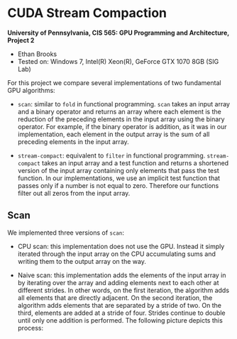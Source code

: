CUDA Stream Compaction
======================

**University of Pennsylvania, CIS 565: GPU Programming and Architecture, Project 2**

* Ethan Brooks
* Tested on: Windows 7, Intel(R) Xeon(R), GeForce GTX 1070 8GB (SIG Lab)

For this project we compare several implementations of two fundamental GPU algorithms:

- `scan`: similar to `fold` in functional programming. `scan` takes an input array and a binary operator and returns an array where each element is the reduction of the preceding elements in the input array using the binary operator. For example, if the binary operator is addition, as it was in our implementation, each element in the output array is the sum of all preceding elements in the input array.

- `stream-compact`: equivalent to `filter` in functional programming. `stream-compact` takes an input array and a test function and returns a shortened version of the input array containing only elements that pass the test function. In our implementations, we use an implicit test function that passes only if a number is not equal to zero. Therefore our functions filter out all zeros from the input array.

## Scan
We implemented three versions of `scan`:

- CPU scan: this implementation does not use the GPU. Instead it simply iterated through the input array on the CPU accumulating sums and writing them to the output array on the way.

- Naive scan: this implementation adds the elements of the input array in by iterating over the array and adding elements next to each other at different strides. In other words, on the first iteration, the algorithm adds all elements that are directly adjacent. On the second iteration, the algorithm adds elements that are separated by a stride of two. On the third, elements are added at a stride of four. Strides continue to double until only one addition is performed. The following picture depicts this process:


